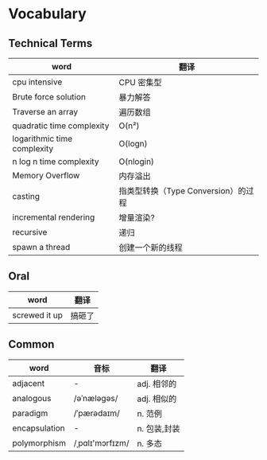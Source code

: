 # Vocabulary

## Technical Terms

| word                        | 翻译                                |
| --------------------------- | ----------------------------------- |
| cpu intensive               | CPU 密集型                          |
| Brute force solution        | 暴力解答                            |
| Traverse an array           | 遍历数组                            |
| quadratic time complexity   | O(n²)                               |
| logarithmic time complexity | O(logn)                             |
| n log n time complexity     | O(nlogin)                           |
| Memory Overflow             | 内存溢出                            |
| casting                     | 指类型转换（Type Conversion）的过程 |
| incremental rendering       | 增量渲染?                           |
| recursive                   | 递归                                |
| spawn a thread              | 创建一个新的线程                    |

## Oral

| word          | 翻译   |
| ------------- | ------ |
| screwed it up | 搞砸了 |

## Common

| word          | 音标            | 翻译         |
| ------------- | --------------- | ------------ |
| adjacent      | -               | adj. 相邻的  |
| analogous     | /əˈnæləɡəs/     | adj. 相似的  |
| paradigm      | /ˈpærədaɪm/     | n. 范例      |
| encapsulation | -               | n. 包装,封装 |
| polymorphism  | /ˌpɑlɪ'mɔrfɪzm/ | n. 多态      |
